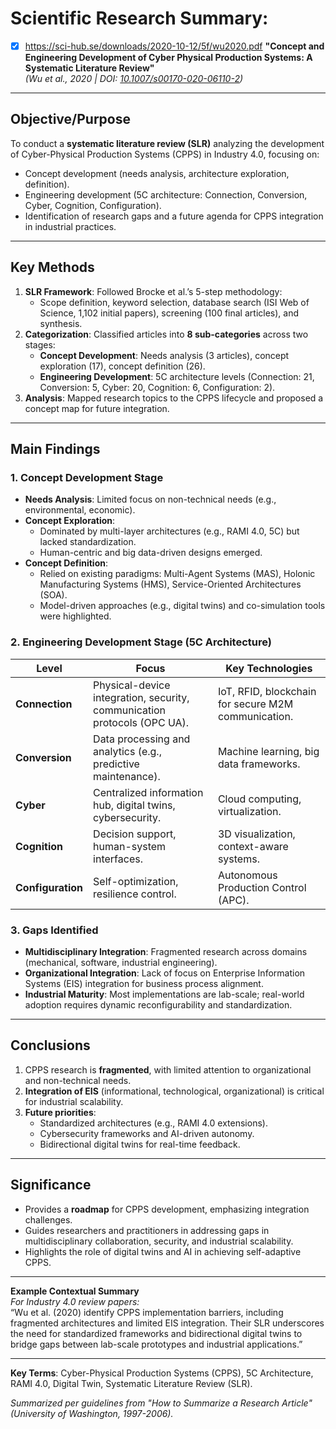 # Scientific Research Summary:  
- [x] https://sci-hub.se/downloads/2020-10-12/5f/wu2020.pdf
**"Concept and Engineering Development of Cyber Physical Production Systems: A Systematic Literature Review"**  
*(Wu et al., 2020 | DOI: [10.1007/s00170-020-06110-2](https://doi.org/10.1007/s00170-020-06110-2))*  

---

## **Objective/Purpose**  
To conduct a **systematic literature review (SLR)** analyzing the development of Cyber-Physical Production Systems (CPPS) in Industry 4.0, focusing on:  
- Concept development (needs analysis, architecture exploration, definition).  
- Engineering development (5C architecture: Connection, Conversion, Cyber, Cognition, Configuration).  
- Identification of research gaps and a future agenda for CPPS integration in industrial practices.  

---

## **Key Methods**  
1. **SLR Framework**: Followed Brocke et al.’s 5-step methodology:  
   - Scope definition, keyword selection, database search (ISI Web of Science, 1,102 initial papers), screening (100 final articles), and synthesis.  
2. **Categorization**: Classified articles into **8 sub-categories** across two stages:  
   - **Concept Development**: Needs analysis (3 articles), concept exploration (17), concept definition (26).  
   - **Engineering Development**: 5C architecture levels (Connection: 21, Conversion: 5, Cyber: 20, Cognition: 6, Configuration: 2).  
3. **Analysis**: Mapped research topics to the CPPS lifecycle and proposed a concept map for future integration.  

---

## **Main Findings**  

### **1. Concept Development Stage**  
- **Needs Analysis**: Limited focus on non-technical needs (e.g., environmental, economic).  
- **Concept Exploration**:  
  - Dominated by multi-layer architectures (e.g., RAMI 4.0, 5C) but lacked standardization.  
  - Human-centric and big data-driven designs emerged.  
- **Concept Definition**:  
  - Relied on existing paradigms: Multi-Agent Systems (MAS), Holonic Manufacturing Systems (HMS), Service-Oriented Architectures (SOA).  
  - Model-driven approaches (e.g., digital twins) and co-simulation tools were highlighted.  

### **2. Engineering Development Stage (5C Architecture)**  
| **Level**          | **Focus**                                                                 | **Key Technologies**                              |  
|---------------------|---------------------------------------------------------------------------|---------------------------------------------------|  
| **Connection**      | Physical-device integration, security, communication protocols (OPC UA). | IoT, RFID, blockchain for secure M2M communication.|  
| **Conversion**      | Data processing and analytics (e.g., predictive maintenance).            | Machine learning, big data frameworks.            |  
| **Cyber**           | Centralized information hub, digital twins, cybersecurity.               | Cloud computing, virtualization.                  |  
| **Cognition**       | Decision support, human-system interfaces.                               | 3D visualization, context-aware systems.          |  
| **Configuration**   | Self-optimization, resilience control.                                   | Autonomous Production Control (APC).              |  

### **3. Gaps Identified**  
- **Multidisciplinary Integration**: Fragmented research across domains (mechanical, software, industrial engineering).  
- **Organizational Integration**: Lack of focus on Enterprise Information Systems (EIS) integration for business process alignment.  
- **Industrial Maturity**: Most implementations are lab-scale; real-world adoption requires dynamic reconfigurability and standardization.  

---

## **Conclusions**  
1. CPPS research is **fragmented**, with limited attention to organizational and non-technical needs.  
2. **Integration of EIS** (informational, technological, organizational) is critical for industrial scalability.  
3. **Future priorities**:  
   - Standardized architectures (e.g., RAMI 4.0 extensions).  
   - Cybersecurity frameworks and AI-driven autonomy.  
   - Bidirectional digital twins for real-time feedback.  

---

## **Significance**  
- Provides a **roadmap** for CPPS development, emphasizing integration challenges.  
- Guides researchers and practitioners in addressing gaps in multidisciplinary collaboration, security, and industrial scalability.  
- Highlights the role of digital twins and AI in achieving self-adaptive CPPS.  

---

**Example Contextual Summary**  
*For Industry 4.0 review papers:*  
“Wu et al. (2020) identify CPPS implementation barriers, including fragmented architectures and limited EIS integration. Their SLR underscores the need for standardized frameworks and bidirectional digital twins to bridge gaps between lab-scale prototypes and industrial applications.”  

---

**Key Terms**: Cyber-Physical Production Systems (CPPS), 5C Architecture, RAMI 4.0, Digital Twin, Systematic Literature Review (SLR).  

*Summarized per guidelines from "How to Summarize a Research Article" (University of Washington, 1997-2006).*  